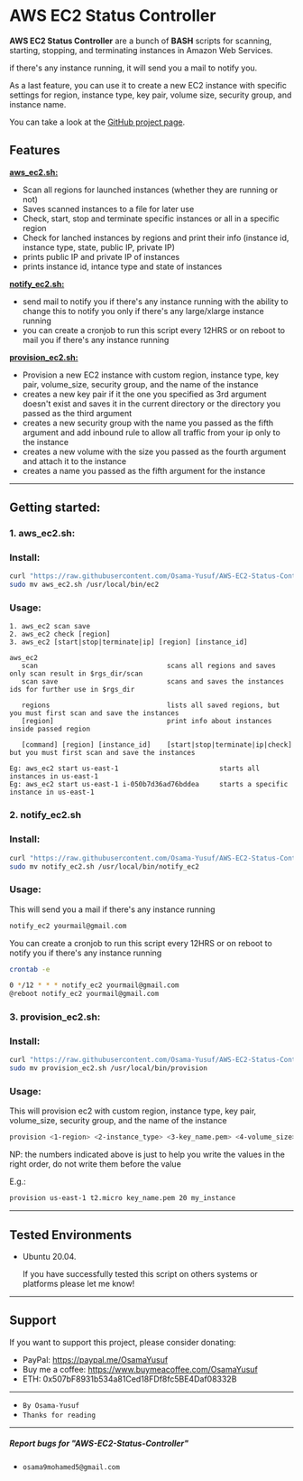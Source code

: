 # AWS EC2 Status Controller
**AWS EC2 Status Controller** are a bunch of **BASH** scripts for scanning, starting, stopping, and terminating instances in Amazon Web Services.

if there's any instance running, it will send you a mail to notify you.

As a last feature, you can use it to create a new EC2 instance with specific settings for region, instance type, key pair, volume size, security group, and instance name.

You can take a look at the [GitHub project page](https://github.com/Osama-Yusuf/AWS-EC2-Status-Controller).

## Features

[**aws_ec2.sh:**](#1-aws_ec2sh)
* Scan all regions for launched instances (whether they are running or not)
* Saves scanned instances to a file for later use
* Check, start, stop and terminate specific instances or all in a specific region 
* Check for lanched instances by regions and print their info (instance id, instance type, state, public IP, private IP)
* prints public IP and private IP of instances
* prints instance id, intance type and state of instances

[**notify_ec2.sh:**](#2-notify_ec2sh)
* send mail to notify you if there's any instance running with the ability to change this to notify you only if there's any large/xlarge instance running
* you can create a cronjob to run this script every 12HRS or on reboot to mail you if there's any instance running

[**provision_ec2.sh:**](#3-provision_ec2sh)
* Provision a new EC2 instance with custom region, instance type, key pair, volume_size, security group, and the name of the instance
* creates a new key pair if it the one you specified as 3rd argument doesn't exist and saves it in the current directory or the directory you passed as the third argument
* creates a new security group with the name you passed as the fifth argument and add inbound rule to allow all traffic from your ip only to the instance
* creates a new volume with the size you passed as the fourth argument and attach it to the instance
* creates a name you passed as the fifth argument for the instance

---

## Getting started:

### 1. aws_ec2.sh:
### Install:
```bash
curl "https://raw.githubusercontent.com/Osama-Yusuf/AWS-EC2-Status-Controller/main/aws_ec2.sh" -o aws_ec2.sh && chmod +x aws_ec2.sh
sudo mv aws_ec2.sh /usr/local/bin/ec2
```

### Usage:
```
1. aws_ec2 scan save
2. aws_ec2 check [region]
3. aws_ec2 [start|stop|terminate|ip] [region] [instance_id]

aws_ec2
   scan                                scans all regions and saves only scan result in $rgs_dir/scan
   scan save                           scans and saves the instances ids for further use in $rgs_dir
   
   regions                             lists all saved regions, but you must first scan and save the instances
   [region]                            print info about instances inside passed region
   
   [command] [region] [instance_id]    [start|stop|terminate|ip|check] but you must first scan and save the instances

Eg: aws_ec2 start us-east-1                         starts all instances in us-east-1
Eg: aws_ec2 start us-east-1 i-050b7d36ad76bddea     starts a specific instance in us-east-1
```

### 2. notify_ec2.sh
### Install:
```bash
curl "https://raw.githubusercontent.com/Osama-Yusuf/AWS-EC2-Status-Controller/main/notify_ec2.sh" -o notify_ec2.sh && chmod +x notify_ec2.sh
sudo mv notify_ec2.sh /usr/local/bin/notify_ec2
```

### Usage:
This will send you a mail if there's any instance running
```bash
notify_ec2 yourmail@gmail.com
```
You can create a cronjob to run this script every 12HRS or on reboot to notify you if there's any instance running
```bash
crontab -e
```
```bash
0 */12 * * * notify_ec2 yourmail@gmail.com
@reboot notify_ec2 yourmail@gmail.com
```

### 3. provision_ec2.sh:
### Install:
```bash
curl "https://raw.githubusercontent.com/Osama-Yusuf/AWS-EC2-Status-Controller/main/provision_ec2.sh" -o provision_ec2.sh && chmod +x provision_ec2.sh
sudo mv provision_ec2.sh /usr/local/bin/provision
```

### Usage:
This will provision ec2 with custom region, instance type, key pair, volume_size, security group, and the name of the instance
```bash
provision <1-region> <2-instance_type> <3-key_name.pem> <4-volume_size> <5-tag>
```
NP: the numbers indicated above is just to help you write the values in the right order, do not write them before the value

E.g.:
```bash
provision us-east-1 t2.micro key_name.pem 20 my_instance
```
---

## Tested Environments

* Ubuntu 20.04.

   If you have successfully tested this script on others systems or platforms please let me know!

---

## Support 

 If you want to support this project, please consider donating:
 * PayPal: https://paypal.me/OsamaYusuf
 * Buy me a coffee: https://www.buymeacoffee.com/OsamaYusuf
 * ETH: 0x507bF8931b534a81Ced18FDf8fc5BE4Daf08332B

---

* `By Osama-Yusuf`
* `Thanks for reading`

-------
##### Report bugs for "AWS-EC2-Status-Controller"
* `osama9mohamed5@gmail.com`
 